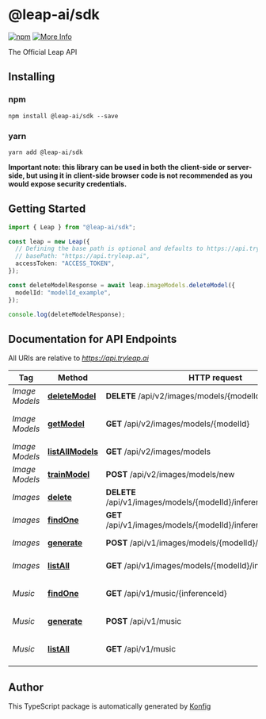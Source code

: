 # @leap-ai/sdk

[![npm](https://img.shields.io/badge/npm-v1.1.1-blue)](https://www.npmjs.com/package/@leap-ai/sdk/v/1.1.1)
[![More Info](https://img.shields.io/badge/More%20Info-Click%20Here-orange)](https://tryleap.ai/)

The Official Leap API
## Installing

### npm
```
npm install @leap-ai/sdk --save
```

### yarn
```
yarn add @leap-ai/sdk
```

**Important note: this library can be used in both the client-side or server-side, but using it
in client-side browser code is not recommended as you would expose security credentials.**



## Getting Started

```typescript
import { Leap } from "@leap-ai/sdk";

const leap = new Leap({
  // Defining the base path is optional and defaults to https://api.tryleap.ai
  // basePath: "https://api.tryleap.ai",
  accessToken: "ACCESS_TOKEN",
});

const deleteModelResponse = await leap.imageModels.deleteModel({
  modelId: "modelId_example",
});

console.log(deleteModelResponse);
```

## Documentation for API Endpoints

All URIs are relative to *https://api.tryleap.ai*

Tag | Method | HTTP request | Description
------------ | ------------- | ------------- | -------------
*Image Models* | [**deleteModel**](docs/ImageModelsApi.md#deleteModel) | **DELETE** /api/v2/images/models/{modelId} | Delete a Model
*Image Models* | [**getModel**](docs/ImageModelsApi.md#getModel) | **GET** /api/v2/images/models/{modelId} | Get a Single Model
*Image Models* | [**listAllModels**](docs/ImageModelsApi.md#listAllModels) | **GET** /api/v2/images/models | List All Models
*Image Models* | [**trainModel**](docs/ImageModelsApi.md#trainModel) | **POST** /api/v2/images/models/new | Train Model
*Images* | [**delete**](docs/ImagesApi.md#delete) | **DELETE** /api/v1/images/models/{modelId}/inferences/{inferenceId} | Delete Image Job
*Images* | [**findOne**](docs/ImagesApi.md#findOne) | **GET** /api/v1/images/models/{modelId}/inferences/{inferenceId} | Get Single Image Job
*Images* | [**generate**](docs/ImagesApi.md#generate) | **POST** /api/v1/images/models/{modelId}/inferences | Generate an Image
*Images* | [**listAll**](docs/ImagesApi.md#listAll) | **GET** /api/v1/images/models/{modelId}/inferences | List All Image Jobs
*Music* | [**findOne**](docs/MusicApi.md#findOne) | **GET** /api/v1/music/{inferenceId} | Get a Music Generation Job
*Music* | [**generate**](docs/MusicApi.md#generate) | **POST** /api/v1/music | Generate Music
*Music* | [**listAll**](docs/MusicApi.md#listAll) | **GET** /api/v1/music | List Music Generation Jobs

## Author
This TypeScript package is automatically generated by [Konfig](https://konfigthis.com)
